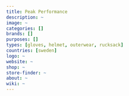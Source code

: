 ```yaml
---
title: Peak Performance
description: ~
image: ~
categories: []
brands: []
purposes: []
types: [gloves, helmet, outerwear, rucksack]
countries: [sweden]
logo: ~
website: ~
shop: ~
store-finder: ~
about: ~
wiki: ~
---
```

